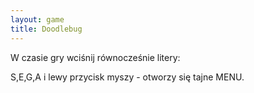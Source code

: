 ```yaml
---
layout: game
title: Doodlebug
---
```


W czasie gry wciśnij równocześnie litery:

S,E,G,A i lewy przycisk myszy - otworzy się tajne MENU.

